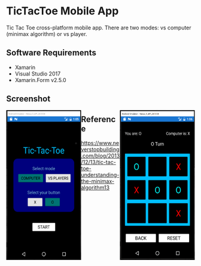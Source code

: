 # TicTacToe Mobile App
Tic Tac Toe cross-platform mobile app. There are two modes: vs computer (minimax algorithm) or vs player. 

## Software Requirements
- Xamarin 
- Visual Studio 2017
- Xamarin.Form v2.5.0

## Screenshot 

<img src="images/appPic1.PNG" style="float:left;" width="200" height="400">
          
<img src="images/appPic2.PNG" style="float:right;"  width="200" height="400">
          


## Reference
- https://www.neverstopbuilding.com/blog/2013/12/13/tic-tac-toe-understanding-the-minimax-algorithm13 
